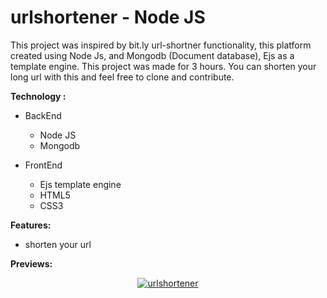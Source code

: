 # urlshortener - Node JS

This project was inspired by bit.ly url-shortner functionality, this platform created using Node Js, and Mongodb (Document database), Ejs as a template engine. This project was made for 3 hours. You can shorten your long url with this and feel free to clone and contribute.

**Technology :**
* BackEnd
  * Node JS
  * Mongodb
  
* FrontEnd
  * Ejs template engine
  * HTML5
  * CSS3
  
**Features:**
- shorten your url

**Previews:**
<p align="center">
  <a href="https://ibb.co/7zMskvq"><img src="https://i.ibb.co/26VGZqT/urlshortener.png" alt="urlshortener" border="0"></a>
</p>
